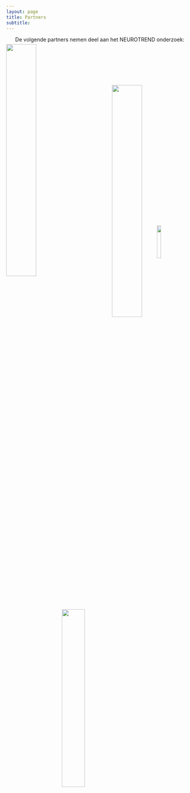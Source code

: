 ```yaml
---
layout: page
title: Partners
subtitle:
---
```


<div align = "center"> 
<p>
De volgende partners nemen deel aan het NEUROTREND onderzoek:
<br>
</p>
</div>


<img src="{{ 'img/tuelogo.png' | relative_url }}" align="center" style="position:relative; left:0px; top:-10px; width:40%" />
<img src="{{ 'img/philipslogo.png' | relative_url }}" align="center" style="position:relative; left:200px; top:-10px; width:15%" />
<img src="{{ 'img/kempenhaeghelogo.png' | relative_url }}" align="center"  style="position:relative; left:0px; top:100px; width:40%" />
<img src="{{ 'img/eindhovenenginelogo.png' | relative_url }}" align="center" style="position:relative; left:150px; top:-50px; width:35%" />
